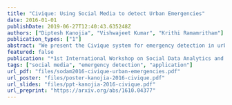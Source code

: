 ```yaml
---
title: "Civique: Using Social Media to detect Urban Emergencies"
date: 2016-01-01
publishDate: 2019-06-27T12:40:43.635248Z
authors: ["Diptesh Kanojia", "Vishwajeet Kumar", "Krithi Ramamritham"]
publication_types: ["1"]
abstract: "We present the Civique system for emergency detection in urban areas by monitoring micro blogs like Tweets. The system detects emergency related events, and classifies them into appropriate categories like 'fire', 'accident', 'earthquake', etc. We demonstrate our ideas by classifying Twitter posts in real time, visualizing the ongoing event on a map interface and alerting users with options to contact relevant authorities, both online and offline. We evaluate our classifiers for both the steps, i.e., emergency detection and categorization, and obtain F-scores exceeding 70% and 90%, respectively. We demonstrate Civique using a web interface and on an Android application, in realtime, and show its use for both tweet detection and visualization."
featured: false
publication: "*1st International Workshop on Social Data Analytics and Management (SoDAM 2016), at VLDB 2016*"
tags: ["social media", "emergency detection", "application"]
url_pdf: "files/sodam2016-civique-urban-emergencies.pdf"
url_poster: "files/poster-kanojia-2016-civique.pdf"
url_slides: "files/ppt-kanojia-2016-civique.pdf"
url_preprint: "https://arxiv.org/abs/1610.04377"
---
```


